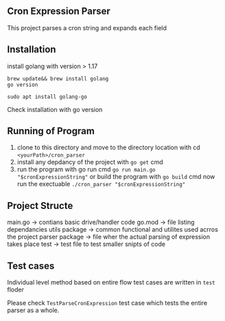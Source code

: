 ## Cron Expression Parser

This project parses a cron string and expands each field

## Installation
install golang with version > 1.17
<!-- in mac os  -->
    brew update&& brew install golang
    go version

<!-- in linux -->
    sudo apt install golang-go


Check installation with 
    go version

## Running of Program 
1. clone to this directory and move to the directory location with cd `<yourPath>/cron_parser`
2. install any depdancy of the project with `go get` cmd
3. run the program with go run cmd `go run main.go "$cronExpressionString"`
or 
build the program with `go build` cmd
now run the exectuable 
`./cron_parser "$cronExpressionString"`


## Project Structe 
main.go -> contians basic drive/handler code
go.mod -> file listing dependancies
utils package -> common functional and utilites used acrros the project
parser package -> file wher the actual parsing of expression takes place
test -> test file to test smaller snipts of code 

## Test cases 

Individual level method based on entire flow test cases are written in `test` floder

Please check `TestParseCronExpression`  test case which tests the entire parser as a whole. 






